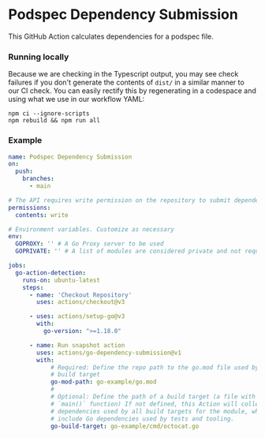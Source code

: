 # Podspec Dependency Submission

This GitHub Action calculates dependencies for a podspec file.

### Running locally

Because we are checking in the Typescript output, you may see check failures if you don't generate the contents of `dist/` in a similar manner to our CI check. You can easily rectify this by regenerating in a codespace and using what we use in our workflow YAML:

```
npm ci --ignore-scripts
npm rebuild && npm run all
```

### Example
```yaml
name: Podspec Dependency Submission
on:
  push:
    branches:
      - main

# The API requires write permission on the repository to submit dependencies
permissions:
  contents: write

# Environment variables. Customize as necessary
env:
  GOPROXY: '' # A Go Proxy server to be used
  GOPRIVATE: '' # A list of modules are considered private and not requested from GOPROXY

jobs:
  go-action-detection:
    runs-on: ubuntu-latest
    steps:
      - name: 'Checkout Repository'
        uses: actions/checkout@v3

      - uses: actions/setup-go@v3
        with:
          go-version: ">=1.18.0"

      - name: Run snapshot action
        uses: actions/go-dependency-submission@v1
        with:
            # Required: Define the repo path to the go.mod file used by the
            # build target
            go-mod-path: go-example/go.mod
            #
            # Optional: Define the path of a build target (a file with a
            # `main()` function) If not defined, this Action will collect all
            # dependencies used by all build targets for the module, which may
            # include Go dependencies used by tests and tooling.
            go-build-target: go-example/cmd/octocat.go
```

